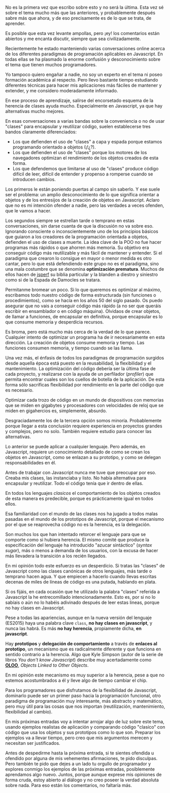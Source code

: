 No es la primera vez que escribo sobre esto y no será la última. Esta vez sé sobre el tema mucho más que las anteriores, y probablemente después sabre más que ahora, y de eso precisamente es de lo que se trata, de aprender.

Es posible que esta vez levante ampollas, pero ¡ey! los comentarios están abiertos y me encanta discutir, siempre que sea civilizadamente.

<!--more-->


Recientemente he estado manteniendo varias conversaciones online acerca de los diferentes paradigmas de programación aplicables en Javascript. En todas ellas se ha plasmado la enorme confusión y desconocimiento sobre el tema que tienen muchos programadores. 

Yo tampoco quiero engañar a nadie, no soy un experto en el tema ni poseo formación académica al respecto. Pero llevo bastante tiempo estudiando diferentes técnicas para hacer mis aplicaciones más fáciles de mantener y extender, y me considero moderadamente informado. 

En ese proceso de aprendizaje, salirse del encorsetado esquema de la herencia de clases ayuda mucho. Especialmente en Javascript, ya que hay alternativas mucho mejores. 

En esas conversaciones a varias bandas sobre la conveniencia o no de usar "clases" para encapsular y reutilizar código, suelen establecerse tres bandos claramente diferenciados:

* Los que defienden el uso de "clases" a capa y espada porque estamos programando orientado a objetos (¡!¿?). 
* Los que defienden el uso de "clases" porque los motores de los navegadores optimizan el rendimiento de los objetos creados de esta forma. 
* Los que defendemos que limitarse al uso de "clases" produce código difícil de leer, difícil de entender y propenso a romperse cuando se introducen cambios. 

Los primeros le están poniendo puertas al campo sin saberlo. Y ese suele ser el problema: un amplio desconocimiento de lo que significa orientar a objetos y de los entresijos de la creación de objetos en Javascript. Aclaro que no es mi intención ofender a nadie, pero las verdades a veces ofenden, que le vamos a hacer. 

Los segundos siempre se estrellan tarde o temprano en estas conversaciones, sin darse cuanta de que la discusión no va sobre eso. Ignorando consciente o inconscientemente uno de los principios básicos que guiaron a los creadores de la programación orientada a objetos, defienden el uso de clases a muerte. La idea clave de la POO no fue hacer programas más rápidos o que ahorren más memoria. Su objetivo era conseguir código más reutilizable y más fácil de mantener y entender. Si el paradigma que crearon lo consigue en mayor o menor medida es otro cantar, pero lo que está defendiendo este grupo no es el paradigma, sino una mala costumbre que se denomina **optimización prematura**. Muchos de ellos hacen de [jsperf](https://jsperf.com/) su biblia particular y la blanden a diestro y siniestro como si de la Espada de Damocles se tratara. 

Permitanme bromear un poco. Si lo que queremos es optimizar al máximo, escribamos todo nuestro código de forma estructurada (sin funciones o procedimientos), como se hacía en los años 50 del siglo pasado. Os puedo asegurar que no vais a conseguir código más rápido (a no ser que queráis escribir en ensamblador o en código máquina). Olvidaos de crear objetos, de llamar a funciones, de encapsular en definitiva, porque encapsular es lo que consume memoria y desperdicia recursos. 

Es broma, pero está mucho más cerca de la verdad de lo que parece. Cualquier intento de optimizar un programa ha de ir necesariamente en esta dirección. La creación de objetos consume memoria y tiempo. Las funciones consumen memoria, y tiempo cuando se las llama. 

Una vez más, el énfasis de todos los paradigmas de programación surgidos desde aquella época está puesto en la reusabilidad, la flexibilidad y el mantenimiento. La optimización del código debería ser la última fase de cada proyecto, y realizarse con la ayuda de un perfilador (*profiler*) que permita encontrar cuales son los cuellos de botella de la aplicación. De esta forma sólo sacrificas flexibilidad por rendimiento en la parte del código que es necesario. 

Optimizar cada trozo de código en un mundo de dispositivos con memorias que se miden en gigabytes y procesadores con velocidades de reloj que se miden en gigahercios es, simplemente, absurdo.

Desgraciadamente los de la tercera opción somos minoría. Probablemente porque llegar a esta conclusión requiere experiencia en proyectos grandes y complejos, pero no solo. También requiere estudio para conocer las alternativas. 

Lo anterior se puede aplicar a cualquier lenguaje. Pero además, en Javascript, requiere un conocimiento detallado de como se crean los objetos en Javascript, como se enlazan a su prototipo, y como se delegan responsabilidades en él. 

Antes de trabajar con Javascript nunca me tuve que preocupar por eso. Creaba mis clases, las instanciaba y listo. No había alternativa para encapsular y reutilizar. Todo el código tenía que ir dentro de ellas. 

En todos los lenguajes *clasicos* el comportamiento de los objetos creados de esta manera es predecible, porque es prácticamente igual en todos ellos. 

Esa familiaridad con el mundo de las clases nos ha jugado a todos malas pasadas en el mundo de los prototipos de Javascript, porque el mecanismo por el que se reaprovecha código no es la herencia, es la delegación. 

Son muchos los que han intentado retorcer el lenguaje para que se comporte como si hubiera herencia. El mismo comité que produce la especificación del lenguaje ha introducido "azucar sintáctico" (*syntax sugar*), más o menos a demanda de los usuarios, con la excusa de hacer más llevadera la transición a los recién llegados. 

En mi opinión todo este esfuerzo es un desperdicio. Si tratas las "clases" de Javascript como las clases canónicas de otros lenguajes, más tarde o temprano hacen agua. Y que empiecen a hacerlo cuando llevas escritas decenas de miles de líneas de código es una putada, hablando en plata.

Si os fijáis, en cada ocasión que he utilizado la palabra "clases" referida a Javascript la he entrecomillado intencionadamente. Esto es, por si no lo sabíais o aún no lo habéis adivinado después de leer estas lineas, porque no hay clases en Javascript. 

Pese a todas las apariencias, aunque en la nueva versión del lenguaje (ES2015) haya una palabra clave `class`, **no hay clases en javascript**, y nunca las habrá. Es más **no hay herencia**, propiamente dicha, **en javascript**. 

Hay **prototipos** y **delegación de comportamiento** a través de **enlaces al prototipo**, un mecanismo que es radicalmente diferente y que funciona en sentido contrario a la herencia. Algo que Kyle Simpson (autor de la serie de libros *You don't know Javascript*) describe muy acertadamente como **[OLOO](https://github.com/getify/You-Dont-Know-JS/blob/master/this%20%26%20object%20prototypes/ch6.md)**, *Objects Linked to Other Objects*. 

En mi opinión este mecanismo es muy superior a la herencia, pese a que no estemos acostumbrados a él y lleve algo de tiempo cambiar el chip. 

Para los programadores que disfrutamos de la flexibilidad de Javascript, dominarlo puede ser un primer paso hacia la programación funcional, otro paradigma de programación muy interesante, más abstracto y matemático, pero muy útil para las cosas que nos importan (reutilización, mantenimiento, flexibilidad al cambio). 

En mis próximas entradas voy a intentar arrojar algo de luz sobre este tema, usando ejemplos realistas de aplicación y comparando código "clasíco" con código que usa los objetos y sus prototipos como lo que son. Preparar los ejemplos va a llevar tiempo, pero creo que mis argumentos merecen y necesitan ser justificados.

Antes de despedirme hasta la próxima entrada, si te sientes ofendida u ofendido por alguna de mis vehementes afirmaciones, te pido disculpas. Pero también te pido que dejes a un lado tu orgullo de programador y explores conmigo los ejemplos de las próximas entradas, posiblemente aprendamos algo nuevo. Juntos, porque aunque exprese mis opiniones de forma cruda, estoy abierto al diálogo y no creo poseer la verdad absoluta sobre nada. Para eso están los comentarios, no faltaría más.
 

 